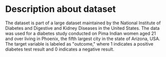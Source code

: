 # Description about dataset

The dataset is part of a large dataset maintained by the National Institute of Diabetes and Digestive and Kidney Diseases in the United States. The data was used for a diabetes study conducted on Pima Indian women aged 21 and over living in Phoenix, the fifth largest city in the state of Arizona, USA. The target variable is labeled as "outcome," where 1 indicates a positive diabetes test result and 0 indicates a negative result.






